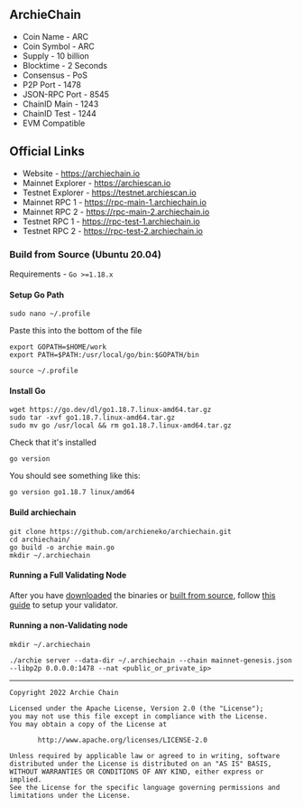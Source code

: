 ## ArchieChain
* Coin Name - ARC
* Coin Symbol - ARC
* Supply - 10 billion
* Blocktime - 2 Seconds
* Consensus - PoS
* P2P Port - 1478
* JSON-RPC Port - 8545 
* ChainID Main - 1243
* ChainID Test - 1244
* EVM Compatible

## Official Links
* Website - https://archiechain.io
* Mainnet Explorer - https://archiescan.io
* Testnet Explorer - https://testnet.archiescan.io
* Mainnet RPC 1 - https://rpc-main-1.archiechain.io
* Mainnet RPC 2 - https://rpc-main-2.archiechain.io
* Testnet RPC 1 - https://rpc-test-1.archiechain.io
* Testnet RPC 2 - https://rpc-test-2.archiechain.io

### Build from Source (Ubuntu 20.04)
Requirements - `Go >=1.18.x`

#### Setup Go Path
```
sudo nano ~/.profile
```
Paste this into the bottom of the file
```
export GOPATH=$HOME/work
export PATH=$PATH:/usr/local/go/bin:$GOPATH/bin
```
```
source ~/.profile
```

#### Install Go
```
wget https://go.dev/dl/go1.18.7.linux-amd64.tar.gz
sudo tar -xvf go1.18.7.linux-amd64.tar.gz
sudo mv go /usr/local && rm go1.18.7.linux-amd64.tar.gz
```
Check that it's installed
```
go version
```
You should see something like this:
```
go version go1.18.7 linux/amd64
```

#### Build archiechain
```
git clone https://github.com/archieneko/archiechain.git
cd archiechain/
go build -o archie main.go
mkdir ~/.archiechain
```

#### Running a Full Validating Node
After you have [downloaded](https://github.com/archieneko/archiechain/releases/latest) the binaries or [built from source](https://github.com/archieneko/archiechain#build-from-source), follow [this guide](ValidatorGuide.md) to setup your validator.

#### Running a non-Validating node
```
mkdir ~/.archiechain
```
```
./archie server --data-dir ~/.archiechain --chain mainnet-genesis.json --libp2p 0.0.0.0:1478 --nat <public_or_private_ip>
```

---
```
Copyright 2022 Archie Chain

Licensed under the Apache License, Version 2.0 (the "License");
you may not use this file except in compliance with the License.
You may obtain a copy of the License at

       http://www.apache.org/licenses/LICENSE-2.0

Unless required by applicable law or agreed to in writing, software
distributed under the License is distributed on an "AS IS" BASIS,
WITHOUT WARRANTIES OR CONDITIONS OF ANY KIND, either express or implied.
See the License for the specific language governing permissions and
limitations under the License.
```
